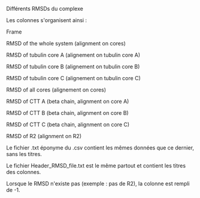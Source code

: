 Différents RMSDs du complexe

Les colonnes s'organisent ainsi :

Frame

RMSD of the whole system (alignment on cores)

RMSD of tubulin core A (alignement on tubulin core A)

RMSD of tubulin core B (alignement on tubulin core B)

RMSD of tubulin core C (alignement on tubulin core C)

RMSD of all cores (alignement on cores)

RMSD of CTT A (beta chain, alignment on core A)

RMSD of CTT B (beta chain, alignment on core B)

RMSD of CTT C (beta chain, alignment on core C)

RMSD of R2 (alignment on R2)



Le fichier .txt éponyme du .csv contient les mêmes données que ce dernier, sans les titres.

Le fichier Header_RMSD_file.txt est le même partout et contient les titres des colonnes. 


Lorsque le RMSD n'existe pas (exemple : pas de R2), la colonne est rempli de -1. 
